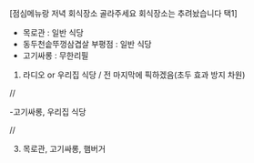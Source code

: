 [점심메뉴랑 저녁 회식장소 골라주세요 회식장소는 추려놨습니다 택1]
- 목로관 : 일반 식당
- 동두천솥뚜껑삼겹살 부평점 : 일반 식당
- 고기싸롱 : 무한리필

1. 라디오 or 우리집 식당 / 전 마지막에 픽하겠음(초두 효과 방지 차원)

//

-고기싸롱, 우리집 식당

// 

3. 목로관, 고기싸롱, 햄버거
